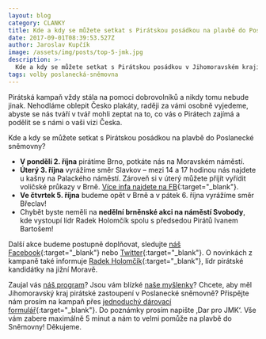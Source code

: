 ```yaml
---
layout: blog
category: CLANKY
title: Kde a kdy se můžete setkat s Pirátskou posádkou na plavbě do Poslanecké sněmovny?
date: 2017-09-01T08:39:53.527Z
author: Jaroslav Kupčík
image: /assets/img/posts/top-5-jmk.jpg
description: >-
  Kde a kdy se můžete setkat s Pirátskou posádkou v Jihomoravském kraji na plavbě do Poslanecké v roce 2017.
tags: volby poslanecká-sněmovna
---
```


Pirátská kampaň vždy stála na pomoci dobrovolníků a nikdy tomu nebude jinak. Nehodláme oblepit Česko plakáty, raději za vámi osobně vyjedeme, abyste se nás tváří v tvář mohli zeptat na to, co vás o Pirátech zajímá a podělit se s námi o vaši vizi Česka.

Kde a kdy se můžete setkat s Pirátskou posádkou na plavbě do Poslanecké sněmovny?

* **V pondělí 2. října** pirátíme Brno, potkáte nás na Moravském náměstí.
* **Úterý 3. října** vyrážíme směr Slavkov – mezi 14 a 17 hodinou nás najdete u kašny na Palackého náměstí. Zároveň si v úterý můžete přijít vyřídit voličské průkazy v Brně. [Více infa najdete na FB](https://www.facebook.com/events/175329816349703/?acontext=%7B%22source%22%3A3%2C%22source_newsfeed_story_type%22%3A%22regular%22%2C%22action_history%22%3A%22%5b%7B%5C%22surface%5C%22%3A%5C%22newsfeed%5C%22%2C%5C%22mechanism%5C%22%3A%5C%22feed_story%5C%22%2C%5C%22extra_data%5C%22%3A%5b%5d%7D%5d%22%2C%22has_source%22%3Atrue%7D&source=3&source_newsfeed_story_type=regular&action_history=%5b%7B%22surface%22%3A%22newsfeed%22%2C%22mechanism%22%3A%22feed_story%22%2C%22extra_data%22%3A%5b%5d%7D%5d&has_source=1&hc_ref=ARQxz_9LfX3sxwdfrGuoslnWnYAUkq0-qqX02aXvZU-O5fV_IKdwDW3yi0Vf2E5l-UE){:target="_blank"}.
* **Ve čtvrtek 5. října** budeme opět v Brně a v pátek 6. října vyrážíme směr Břeclav!
* Chybět byste neměli na **nedělní brněnské akci na náměstí Svobody**, kde vystoupí lídr Radek Holomčík spolu s předsedou Pirátů Ivanem Bartošem!

Další akce budeme postupně doplňovat, sledujte [náš Facebook](https://www.facebook.com/CPS.JMK/){:target="_blank"} nebo [Twitter](https://twitter.com/PiratiJMK){:target="_blank"}. O novinkách z kampaně také informuje [Radek Holomčík](https://www.facebook.com/holomcik){:target="_blank"}, lídr pirátské kandidátky na jižní Moravě.

Zaujal vás [náš program](https://jihomoravsky.pirati.cz/program/)? Jsou vám blízké [naše myšlenky](https://jihomoravsky.pirati.cz/aktuality/)? Chcete, aby měl Jihomoravský kraj pirátské zastoupení v Poslanecké sněmovně? Přispějte nám prosím na kampaň přes [jednoduchý dárovací formulář](https://dary.pirati.cz/){:target="_blank"}. Do poznámky prosím napište ‚Dar pro JMK‘. Vše vám zabere maximálně 5 minut a nám to velmi pomůže na plavbě do Sněmovny! Děkujeme.
